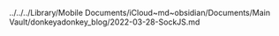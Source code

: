../../../Library/Mobile Documents/iCloud~md~obsidian/Documents/Main Vault/donkeyadonkey_blog/2022-03-28-SockJS.md